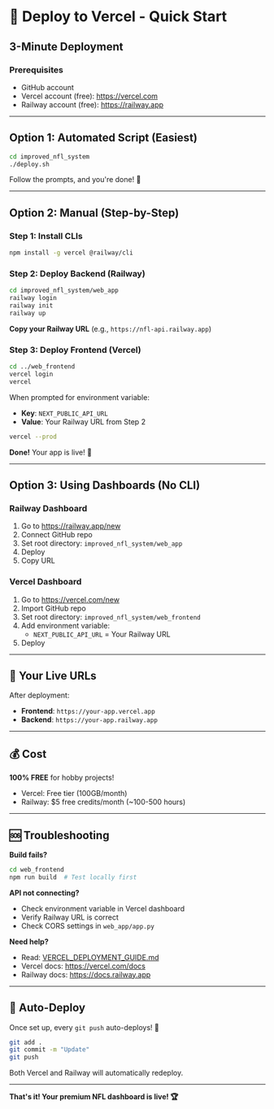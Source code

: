 # 🚀 Deploy to Vercel - Quick Start

## 3-Minute Deployment

### Prerequisites
- GitHub account
- Vercel account (free): https://vercel.com
- Railway account (free): https://railway.app

---

## Option 1: Automated Script (Easiest)

```bash
cd improved_nfl_system
./deploy.sh
```

Follow the prompts, and you're done! 🎉

---

## Option 2: Manual (Step-by-Step)

### Step 1: Install CLIs
```bash
npm install -g vercel @railway/cli
```

### Step 2: Deploy Backend (Railway)
```bash
cd improved_nfl_system/web_app
railway login
railway init
railway up
```

**Copy your Railway URL** (e.g., `https://nfl-api.railway.app`)

### Step 3: Deploy Frontend (Vercel)
```bash
cd ../web_frontend
vercel login
vercel
```

When prompted for environment variable:
- **Key**: `NEXT_PUBLIC_API_URL`
- **Value**: Your Railway URL from Step 2

```bash
vercel --prod
```

**Done!** Your app is live! 🎊

---

## Option 3: Using Dashboards (No CLI)

### Railway Dashboard
1. Go to https://railway.app/new
2. Connect GitHub repo
3. Set root directory: `improved_nfl_system/web_app`
4. Deploy
5. Copy URL

### Vercel Dashboard
1. Go to https://vercel.com/new
2. Import GitHub repo
3. Set root directory: `improved_nfl_system/web_frontend`
4. Add environment variable:
   - `NEXT_PUBLIC_API_URL` = Your Railway URL
5. Deploy

---

## 🔗 Your Live URLs

After deployment:
- **Frontend**: `https://your-app.vercel.app`
- **Backend**: `https://your-app.railway.app`

---

## 💰 Cost

**100% FREE** for hobby projects!
- Vercel: Free tier (100GB/month)
- Railway: $5 free credits/month (~100-500 hours)

---

## 🆘 Troubleshooting

**Build fails?**
```bash
cd web_frontend
npm run build  # Test locally first
```

**API not connecting?**
- Check environment variable in Vercel dashboard
- Verify Railway URL is correct
- Check CORS settings in `web_app/app.py`

**Need help?**
- Read: [VERCEL_DEPLOYMENT_GUIDE.md](./VERCEL_DEPLOYMENT_GUIDE.md)
- Vercel docs: https://vercel.com/docs
- Railway docs: https://docs.railway.app

---

## 🔄 Auto-Deploy

Once set up, every `git push` auto-deploys! 🚀

```bash
git add .
git commit -m "Update"
git push
```

Both Vercel and Railway will automatically redeploy.

---

**That's it! Your premium NFL dashboard is live! 🏆**
